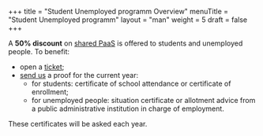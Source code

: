 +++
title = "Student Unemployed programm Overview"
menuTitle = "Student Unemployed programm"
layout = "man"
weight = 5
draft = false
+++

A **50% discount** on [shared PaaS](https://www.alwaysdata.com/en/pricing/#shared) is offered to students and unemployed people. To benefit:

- open a [ticket](https://admin.alwaysdata.com/support/add/);
- [send us](mailto:contact@alwaysdata.com) a proof for the current year:
    - for students: certificate of school attendance or certificate of enrollment;
    - for unemployed people: situation certificate or allotment advice from a public administrative institution in charge of employment.

These certificates will be asked each year.
